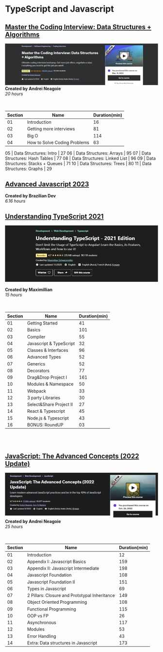 # TypeScript and Javascript

## [Master the Coding Interview: Data Structures + Algorithms](https://www.udemy.com/course/master-the-coding-interview-data-structures-algorithms/)
![title](./master-coding-interview/mastercoding.png)
<b> Created by Andrei Neagoie </b><br>
<i> 20 hours </i>
<br>
<br>
<br>

Section | Name  | Duration(min)
----|------------------| ---------
01 | Introduction  | 16
02 | Getting more interviews | 81
03 | Big O | 114
04 | How to Solve Coding Problems | 63

05 | Data Structures: Intro | 27
06 | Data Structures: Arrays | 95
07 | Data Structures: Hash Tables | 77
08 | Data Structures: Linked List | 96
09 | Data Structures: Stacks + Queues | 71
10 | Data Structures: Trees | 80
11 | Data Structures: Graphs | 29


## [Advanced Javascript 2023](https://www.youtube.com/watch?v=kGbbPBRFCE0&list=PL-R1FQNkywO4sD42B6OI6KjG3uOPT0aNl)
<b> Created by Brazilian Dev </b><br>
<i> 6.16 hours </i>



## [Understanding TypeScript 2021](https://www.udemy.com/course/understanding-typescript/)
![title](./understanding-typescript/und-typescript.png)

<b> Created by Maximillian </b><br>
<i> 15 hours </i>
<br>
<br>
<br>

Section | Name  | Duration(min)
----|------------------| ---------
01 | Getting Started  | 41
02 | Basics | 101
03 | Compiler | 55
04 | Javascript & TypeScript | 32
05 | Classes & Interfaces | 96
06 | Advanced Types | 52
07 | Generics | 52
08 | Decorators | 77
09 | Drag&Drop Project I | 161
10 | Modules & Namespace | 50
11 | Webpack | 33
12 | 3 party Libraries | 30
13 | Select&Share Project II | 27
14 | React & Typescript | 45
15 | Node.js & Typescript | 43
16 | BONUS: RoundUP | 03
<br>
<br>

## [JavaScript: The Advanced Concepts (2022 Update)](https://www.udemy.com/course/advanced-javascript-concepts/)
![title](./advanced-javascript/adv-javascript.png)
<b> Created by Andrei Neagoie </b><br>
<i> 25 hours </i>
<br>
<br>
<br>

Section | Name  | Duration(min)
----|------------------| ---------
01 | Introduction  | 12
02 | Appendix I: Javascript Basics | 159
03 | Appendix II: Javascript Intermediate | 198
04 | Javascript Foundation | 108
05 | Javascript Foundation II | 151
06 | Types in Javascript | 69
07 | 2 Pillars: Closure and Prototypal Inheritance | 149
08 | Object Oriented Programming | 108
09 | Functional Programming | 115
10 | OOP vs FP | 26
11 | Asynchronous | 117
12 | Modules | 53
13 | Error Handling | 43
14 | Extra: Data structures in Javascript | 173
